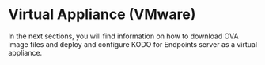 # Virtual Appliance \(VMware\)

In the next sections, you will find information on how to download OVA image files and deploy and configure KODO for Endpoints server as a virtual appliance.




